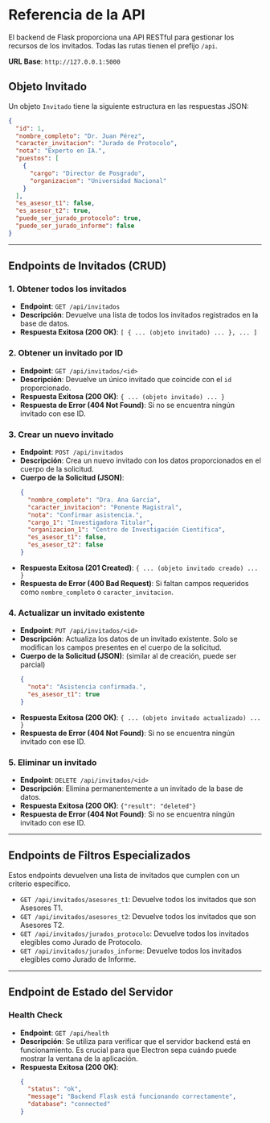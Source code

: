 # Referencia de la API

El backend de Flask proporciona una API RESTful para gestionar los recursos de los invitados. Todas las rutas tienen el prefijo `/api`.

**URL Base**: `http://127.0.0.1:5000`

## Objeto Invitado

Un objeto `Invitado` tiene la siguiente estructura en las respuestas JSON:

```json
{
  "id": 1,
  "nombre_completo": "Dr. Juan Pérez",
  "caracter_invitacion": "Jurado de Protocolo",
  "nota": "Experto en IA.",
  "puestos": [
    {
      "cargo": "Director de Posgrado",
      "organizacion": "Universidad Nacional"
    }
  ],
  "es_asesor_t1": false,
  "es_asesor_t2": true,
  "puede_ser_jurado_protocolo": true,
  "puede_ser_jurado_informe": false
}
```

--- 

## Endpoints de Invitados (CRUD)

### 1. Obtener todos los invitados

- **Endpoint**: `GET /api/invitados`
- **Descripción**: Devuelve una lista de todos los invitados registrados en la base de datos.
- **Respuesta Exitosa (200 OK)**: `[ { ... (objeto invitado) ... }, ... ]`

### 2. Obtener un invitado por ID

- **Endpoint**: `GET /api/invitados/<id>`
- **Descripción**: Devuelve un único invitado que coincide con el `id` proporcionado.
- **Respuesta Exitosa (200 OK)**: `{ ... (objeto invitado) ... }`
- **Respuesta de Error (404 Not Found)**: Si no se encuentra ningún invitado con ese ID.

### 3. Crear un nuevo invitado

- **Endpoint**: `POST /api/invitados`
- **Descripción**: Crea un nuevo invitado con los datos proporcionados en el cuerpo de la solicitud.
- **Cuerpo de la Solicitud (JSON)**:
  ```json
  {
    "nombre_completo": "Dra. Ana García",
    "caracter_invitacion": "Ponente Magistral",
    "nota": "Confirmar asistencia.",
    "cargo_1": "Investigadora Titular",
    "organizacion_1": "Centro de Investigación Científica",
    "es_asesor_t1": false,
    "es_asesor_t2": false
  }
  ```
- **Respuesta Exitosa (201 Created)**: `{ ... (objeto invitado creado) ... }`
- **Respuesta de Error (400 Bad Request)**: Si faltan campos requeridos como `nombre_completo` o `caracter_invitacion`.

### 4. Actualizar un invitado existente

- **Endpoint**: `PUT /api/invitados/<id>`
- **Descripción**: Actualiza los datos de un invitado existente. Solo se modifican los campos presentes en el cuerpo de la solicitud.
- **Cuerpo de la Solicitud (JSON)**: (similar al de creación, puede ser parcial)
  ```json
  {
    "nota": "Asistencia confirmada.",
    "es_asesor_t1": true
  }
  ```
- **Respuesta Exitosa (200 OK)**: `{ ... (objeto invitado actualizado) ... }`
- **Respuesta de Error (404 Not Found)**: Si no se encuentra ningún invitado con ese ID.

### 5. Eliminar un invitado

- **Endpoint**: `DELETE /api/invitados/<id>`
- **Descripción**: Elimina permanentemente a un invitado de la base de datos.
- **Respuesta Exitosa (200 OK)**: `{"result": "deleted"}`
- **Respuesta de Error (404 Not Found)**: Si no se encuentra ningún invitado con ese ID.

--- 

## Endpoints de Filtros Especializados

Estos endpoints devuelven una lista de invitados que cumplen con un criterio específico.

- `GET /api/invitados/asesores_t1`: Devuelve todos los invitados que son Asesores T1.
- `GET /api/invitados/asesores_t2`: Devuelve todos los invitados que son Asesores T2.
- `GET /api/invitados/jurados_protocolo`: Devuelve todos los invitados elegibles como Jurado de Protocolo.
- `GET /api/invitados/jurados_informe`: Devuelve todos los invitados elegibles como Jurado de Informe.

--- 

## Endpoint de Estado del Servidor

### Health Check

- **Endpoint**: `GET /api/health`
- **Descripción**: Se utiliza para verificar que el servidor backend está en funcionamiento. Es crucial para que Electron sepa cuándo puede mostrar la ventana de la aplicación.
- **Respuesta Exitosa (200 OK)**:
  ```json
  {
    "status": "ok",
    "message": "Backend Flask está funcionando correctamente",
    "database": "connected"
  }
  ```
